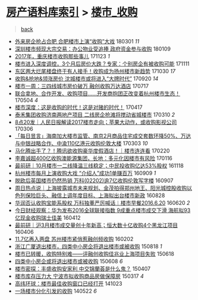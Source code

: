 [房产语料库索引](../../README.md)  > [楼市_收购](楼市_收购.md)
====
> [back](../README.md)

- [外来房企抢占合肥 合肥楼市上演“收购”大戏](http://jkwz.applinzi.com/ittc/7075556645000446986.html#%E5%A4%96%E6%9D%A5%E6%88%BF%E4%BC%81%E6%8A%A2%E5%8D%A0%E5%90%88%E8%82%A5+%E5%90%88%E8%82%A5%E6%A5%BC%E5%B8%82%E4%B8%8A%E6%BC%94%E2%80%9C%E6%94%B6%E8%B4%AD%E2%80%9D%E5%A4%A7%E6%88%8F) 180301 *11* 
- [深圳楼市频现大宗交易：办公物业受追捧 政府资金参与收购](http://jkwz.applinzi.com/ittc/7056624876503172113.html#%E6%B7%B1%E5%9C%B3%E6%A5%BC%E5%B8%82%E9%A2%91%E7%8E%B0%E5%A4%A7%E5%AE%97%E4%BA%A4%E6%98%93%EF%BC%9A%E5%8A%9E%E5%85%AC%E7%89%A9%E4%B8%9A%E5%8F%97%E8%BF%BD%E6%8D%A7+%E6%94%BF%E5%BA%9C%E8%B5%84%E9%87%91%E5%8F%82%E4%B8%8E%E6%94%B6%E8%B4%AD) 180109  
- [2017年，重庆楼市收购那些事儿](http://jkwz.applinzi.com/ittc/7039064614174721041.html#2017%E5%B9%B4%EF%BC%8C%E9%87%8D%E5%BA%86%E6%A5%BC%E5%B8%82%E6%94%B6%E8%B4%AD%E9%82%A3%E4%BA%9B%E4%BA%8B%E5%84%BF) 171123 *1* 
- [楼市进入深度调控，3个月后房价大跌？专家：个别房企有被收购可能](http://jkwz.applinzi.com/ittc/7034640385530397713.html#%E6%A5%BC%E5%B8%82%E8%BF%9B%E5%85%A5%E6%B7%B1%E5%BA%A6%E8%B0%83%E6%8E%A7%EF%BC%8C3%E4%B8%AA%E6%9C%88%E5%90%8E%E6%88%BF%E4%BB%B7%E5%A4%A7%E8%B7%8C%EF%BC%9F%E4%B8%93%E5%AE%B6%EF%BC%9A%E4%B8%AA%E5%88%AB%E6%88%BF%E4%BC%81%E6%9C%89%E8%A2%AB%E6%94%B6%E8%B4%AD%E5%8F%AF%E8%83%BD) 171111  
- [东区两大烂尾楼盘终于有人接手！收购成为扬州楼市新趋势](http://jkwz.applinzi.com/ittc/7030296331074143249.html#%E4%B8%9C%E5%8C%BA%E4%B8%A4%E5%A4%A7%E7%83%82%E5%B0%BE%E6%A5%BC%E7%9B%98%E7%BB%88%E4%BA%8E%E6%9C%89%E4%BA%BA%E6%8E%A5%E6%89%8B%EF%BC%81%E6%94%B6%E8%B4%AD%E6%88%90%E4%B8%BA%E6%89%AC%E5%B7%9E%E6%A5%BC%E5%B8%82%E6%96%B0%E8%B6%8B%E5%8A%BF) 171030 *17* 
- [收购&amp;抢地&amp;领涨房价 沈城楼市或将进入“大牌时代”](http://jkwz.applinzi.com/ittc/7015307725775569937.html#%E6%94%B6%E8%B4%AD%26amp%3B%E6%8A%A2%E5%9C%B0%26amp%3B%E9%A2%86%E6%B6%A8%E6%88%BF%E4%BB%B7+%E6%B2%88%E5%9F%8E%E6%A5%BC%E5%B8%82%E6%88%96%E5%B0%86%E8%BF%9B%E5%85%A5%E2%80%9C%E5%A4%A7%E7%89%8C%E6%97%B6%E4%BB%A3%E2%80%9D) 170920 *14* 
- [楼市一周：三四线城市房价破万 融创收购万达酒店](http://jkwz.applinzi.com/ittc/6991217158670255120.html#%E6%A5%BC%E5%B8%82%E4%B8%80%E5%91%A8%EF%BC%9A%E4%B8%89%E5%9B%9B%E7%BA%BF%E5%9F%8E%E5%B8%82%E6%88%BF%E4%BB%B7%E7%A0%B4%E4%B8%87+%E8%9E%8D%E5%88%9B%E6%94%B6%E8%B4%AD%E4%B8%87%E8%BE%BE%E9%85%92%E5%BA%97) 170717  
- [联合拿地、合作开发、收购项目……开发商抱团正改变着杭州楼市生态！](http://jkwz.applinzi.com/ittc/6963775263635670021.html#%E8%81%94%E5%90%88%E6%8B%BF%E5%9C%B0%E3%80%81%E5%90%88%E4%BD%9C%E5%BC%80%E5%8F%91%E3%80%81%E6%94%B6%E8%B4%AD%E9%A1%B9%E7%9B%AE%E2%80%A6%E2%80%A6%E5%BC%80%E5%8F%91%E5%95%86%E6%8A%B1%E5%9B%A2%E6%AD%A3%E6%94%B9%E5%8F%98%E7%9D%80%E6%9D%AD%E5%B7%9E%E6%A5%BC%E5%B8%82%E7%94%9F%E6%80%81%EF%BC%81) 170504 *4* 
- [楼市深度：这是收购的时代！这是对赌的时代！](http://jkwz.applinzi.com/ittc/6957469524143113220.html#%E6%A5%BC%E5%B8%82%E6%B7%B1%E5%BA%A6%EF%BC%9A%E8%BF%99%E6%98%AF%E6%94%B6%E8%B4%AD%E7%9A%84%E6%97%B6%E4%BB%A3%EF%BC%81%E8%BF%99%E6%98%AF%E5%AF%B9%E8%B5%8C%E7%9A%84%E6%97%B6%E4%BB%A3%EF%BC%81) 170417  
- [泰禾集团收购济南两地产项目 二线房企抢滩将搅动省城楼市](http://jkwz.applinzi.com/ittc/6943210541559579652.html#%E6%B3%B0%E7%A6%BE%E9%9B%86%E5%9B%A2%E6%94%B6%E8%B4%AD%E6%B5%8E%E5%8D%97%E4%B8%A4%E5%9C%B0%E4%BA%A7%E9%A1%B9%E7%9B%AE+%E4%BA%8C%E7%BA%BF%E6%88%BF%E4%BC%81%E6%8A%A2%E6%BB%A9%E5%B0%86%E6%90%85%E5%8A%A8%E7%9C%81%E5%9F%8E%E6%A5%BC%E5%B8%82) 170310 *2* 
- [8点20发｜人民日报解读2017楼市走向；苹果大动作，或收购影视公司](http://jkwz.applinzi.com/ittc/6941871006384915460.html#8%E7%82%B920%E5%8F%91%EF%BD%9C%E4%BA%BA%E6%B0%91%E6%97%A5%E6%8A%A5%E8%A7%A3%E8%AF%BB2017%E6%A5%BC%E5%B8%82%E8%B5%B0%E5%90%91%EF%BC%9B%E8%8B%B9%E6%9E%9C%E5%A4%A7%E5%8A%A8%E4%BD%9C%EF%BC%8C%E6%88%96%E6%94%B6%E8%B4%AD%E5%BD%B1%E8%A7%86%E5%85%AC%E5%8F%B8) 170306  
- [「每日昱言」海南加大楼市监管、南京2月商品住宅成交套数环降50%、万达与中银战略合作、中渝110亿港元收购伦敦大楼](http://jkwz.applinzi.com/ittc/6940708262025626628.html#%E3%80%8C%E6%AF%8F%E6%97%A5%E6%98%B1%E8%A8%80%E3%80%8D%E6%B5%B7%E5%8D%97%E5%8A%A0%E5%A4%A7%E6%A5%BC%E5%B8%82%E7%9B%91%E7%AE%A1%E3%80%81%E5%8D%97%E4%BA%AC2%E6%9C%88%E5%95%86%E5%93%81%E4%BD%8F%E5%AE%85%E6%88%90%E4%BA%A4%E5%A5%97%E6%95%B0%E7%8E%AF%E9%99%8D50%25%E3%80%81%E4%B8%87%E8%BE%BE%E4%B8%8E%E4%B8%AD%E9%93%B6%E6%88%98%E7%95%A5%E5%90%88%E4%BD%9C%E3%80%81%E4%B8%AD%E6%B8%9D110%E4%BA%BF%E6%B8%AF%E5%85%83%E6%94%B6%E8%B4%AD%E4%BC%A6%E6%95%A6%E5%A4%A7%E6%A5%BC) 170303 *10* 
- [马化腾出手了？！腾讯欲收购豪华度假酒店！｜楼市连连看](http://jkwz.applinzi.com/ittc/6936738475708777476.html#%E9%A9%AC%E5%8C%96%E8%85%BE%E5%87%BA%E6%89%8B%E4%BA%86%EF%BC%9F%EF%BC%81%E8%85%BE%E8%AE%AF%E6%AC%B2%E6%94%B6%E8%B4%AD%E8%B1%AA%E5%8D%8E%E5%BA%A6%E5%81%87%E9%85%92%E5%BA%97%EF%BC%81%EF%BD%9C%E6%A5%BC%E5%B8%82%E8%BF%9E%E8%BF%9E%E7%9C%8B) 170220  
- [李嘉诚超400亿收购澳能源集团，长地：多元化因楼市有风险](http://jkwz.applinzi.com/ittc/6923692518100435972.html#%E6%9D%8E%E5%98%89%E8%AF%9A%E8%B6%85400%E4%BA%BF%E6%94%B6%E8%B4%AD%E6%BE%B3%E8%83%BD%E6%BA%90%E9%9B%86%E5%9B%A2%EF%BC%8C%E9%95%BF%E5%9C%B0%EF%BC%9A%E5%A4%9A%E5%85%83%E5%8C%96%E5%9B%A0%E6%A5%BC%E5%B8%82%E6%9C%89%E9%A3%8E%E9%99%A9) 170116  
- [最前研｜10月楼市一二线降温三线稳定；中民投收购亿达53%股权](http://jkwz.applinzi.com/ittc/6901896146745558021.html#%E6%9C%80%E5%89%8D%E7%A0%94%EF%BD%9C10%E6%9C%88%E6%A5%BC%E5%B8%82%E4%B8%80%E4%BA%8C%E7%BA%BF%E9%99%8D%E6%B8%A9%E4%B8%89%E7%BA%BF%E7%A8%B3%E5%AE%9A%EF%BC%9B%E4%B8%AD%E6%B0%91%E6%8A%95%E6%94%B6%E8%B4%AD%E4%BA%BF%E8%BE%BE53%25%E8%82%A1%E6%9D%83) 161118  
- [杭州楼市每月上演收购大戏 “介绍人”成功1单赚百万](http://jkwz.applinzi.com/ittc/6875793345581941765.html#%E6%9D%AD%E5%B7%9E%E6%A5%BC%E5%B8%82%E6%AF%8F%E6%9C%88%E4%B8%8A%E6%BC%94%E6%94%B6%E8%B4%AD%E5%A4%A7%E6%88%8F+%E2%80%9C%E4%BB%8B%E7%BB%8D%E4%BA%BA%E2%80%9D%E6%88%90%E5%8A%9F1%E5%8D%95%E8%B5%9A%E7%99%BE%E4%B8%87) 160909 *1* 
- [脱欧后英国楼市仍然热销 万科(02202)逾7亿收购伦敦写字楼](http://jkwz.applinzi.com/ittc/6875061360894936068.html#%E8%84%B1%E6%AC%A7%E5%90%8E%E8%8B%B1%E5%9B%BD%E6%A5%BC%E5%B8%82%E4%BB%8D%E7%84%B6%E7%83%AD%E9%94%80+%E4%B8%87%E7%A7%91%2802202%29%E9%80%BE7%E4%BA%BF%E6%94%B6%E8%B4%AD%E4%BC%A6%E6%95%A6%E5%86%99%E5%AD%97%E6%A5%BC) 160907  
- [周日热点说｜上海披露城市未来规划、金茂拍得郑州地王、阳光城控股收购以色列保险巨头、融信上调年度目标、上海拟出台楼市新政](http://jkwz.applinzi.com/ittc/6871308797942957061.html#%E5%91%A8%E6%97%A5%E7%83%AD%E7%82%B9%E8%AF%B4%EF%BD%9C%E4%B8%8A%E6%B5%B7%E6%8A%AB%E9%9C%B2%E5%9F%8E%E5%B8%82%E6%9C%AA%E6%9D%A5%E8%A7%84%E5%88%92%E3%80%81%E9%87%91%E8%8C%82%E6%8B%8D%E5%BE%97%E9%83%91%E5%B7%9E%E5%9C%B0%E7%8E%8B%E3%80%81%E9%98%B3%E5%85%89%E5%9F%8E%E6%8E%A7%E8%82%A1%E6%94%B6%E8%B4%AD%E4%BB%A5%E8%89%B2%E5%88%97%E4%BF%9D%E9%99%A9%E5%B7%A8%E5%A4%B4%E3%80%81%E8%9E%8D%E4%BF%A1%E4%B8%8A%E8%B0%83%E5%B9%B4%E5%BA%A6%E7%9B%AE%E6%A0%87%E3%80%81%E4%B8%8A%E6%B5%B7%E6%8B%9F%E5%87%BA%E5%8F%B0%E6%A5%BC%E5%B8%82%E6%96%B0%E6%94%BF) 160828  
- [华润否认收购宝能系股权 万科独董严厉喊话︱楼市早餐2016.6.20](http://jkwz.applinzi.com/ittc/6845755535248589829.html#%E5%8D%8E%E6%B6%A6%E5%90%A6%E8%AE%A4%E6%94%B6%E8%B4%AD%E5%AE%9D%E8%83%BD%E7%B3%BB%E8%82%A1%E6%9D%83+%E4%B8%87%E7%A7%91%E7%8B%AC%E8%91%A3%E4%B8%A5%E5%8E%89%E5%96%8A%E8%AF%9D%EF%B8%B1%E6%A5%BC%E5%B8%82%E6%97%A9%E9%A4%902016.6.20) 160620 *2* 
- [今日财经观察：华为发布2016全球联接指数 9成重点楼市成交下滑 海航拟93亿现金收购瑞士佳美](http://jkwz.applinzi.com/ittc/6820108659614827525.html#%E4%BB%8A%E6%97%A5%E8%B4%A2%E7%BB%8F%E8%A7%82%E5%AF%9F%EF%BC%9A%E5%8D%8E%E4%B8%BA%E5%8F%91%E5%B8%832016%E5%85%A8%E7%90%83%E8%81%94%E6%8E%A5%E6%8C%87%E6%95%B0+9%E6%88%90%E9%87%8D%E7%82%B9%E6%A5%BC%E5%B8%82%E6%88%90%E4%BA%A4%E4%B8%8B%E6%BB%91+%E6%B5%B7%E8%88%AA%E6%8B%9F93%E4%BA%BF%E7%8E%B0%E9%87%91%E6%94%B6%E8%B4%AD%E7%91%9E%E5%A3%AB%E4%BD%B3%E7%BE%8E) 160412  
- [最前研｜沪3月楼市成交量创十年新高；恒大数十亿收购4个黑龙江项目](http://jkwz.applinzi.com/ittc/6818009338471777284.html#%E6%9C%80%E5%89%8D%E7%A0%94%EF%BD%9C%E6%B2%AA3%E6%9C%88%E6%A5%BC%E5%B8%82%E6%88%90%E4%BA%A4%E9%87%8F%E5%88%9B%E5%8D%81%E5%B9%B4%E6%96%B0%E9%AB%98%EF%BC%9B%E6%81%92%E5%A4%A7%E6%95%B0%E5%8D%81%E4%BA%BF%E6%94%B6%E8%B4%AD4%E4%B8%AA%E9%BB%91%E9%BE%99%E6%B1%9F%E9%A1%B9%E7%9B%AE) 160406  
- [11.7亿再入两盘 苏州楼市紧俏惹融创频收购](http://jkwz.applinzi.com/ittc/6794197917741089797.html#11.7%E4%BA%BF%E5%86%8D%E5%85%A5%E4%B8%A4%E7%9B%98+%E8%8B%8F%E5%B7%9E%E6%A5%BC%E5%B8%82%E7%B4%A7%E4%BF%8F%E6%83%B9%E8%9E%8D%E5%88%9B%E9%A2%91%E6%94%B6%E8%B4%AD) 160202  
- [浙江广厦退出楼市，四类中小房企将退出楼市或被收购](http://jkwz.applinzi.com/ittc/547650615731142880.html#%E6%B5%99%E6%B1%9F%E5%B9%BF%E5%8E%A6%E9%80%80%E5%87%BA%E6%A5%BC%E5%B8%82%EF%BC%8C%E5%9B%9B%E7%B1%BB%E4%B8%AD%E5%B0%8F%E6%88%BF%E4%BC%81%E5%B0%86%E9%80%80%E5%87%BA%E6%A5%BC%E5%B8%82%E6%88%96%E8%A2%AB%E6%94%B6%E8%B4%AD) 150818 *1* 
- [楼市已转暖，收购特别难——评融创收购佳兆业上海项目失败](http://jkwz.applinzi.com/ittc/547650611421926822.html#%E6%A5%BC%E5%B8%82%E5%B7%B2%E8%BD%AC%E6%9A%96%EF%BC%8C%E6%94%B6%E8%B4%AD%E7%89%B9%E5%88%AB%E9%9A%BE%E2%80%94%E2%80%94%E8%AF%84%E8%9E%8D%E5%88%9B%E6%94%B6%E8%B4%AD%E4%BD%B3%E5%85%86%E4%B8%9A%E4%B8%8A%E6%B5%B7%E9%A1%B9%E7%9B%AE%E5%A4%B1%E8%B4%A5) 150618  
- [四类中小房企或将退出楼市或被收购](http://jkwz.applinzi.com/ittc/547650611419023143.html#%E5%9B%9B%E7%B1%BB%E4%B8%AD%E5%B0%8F%E6%88%BF%E4%BC%81%E6%88%96%E5%B0%86%E9%80%80%E5%87%BA%E6%A5%BC%E5%B8%82%E6%88%96%E8%A2%AB%E6%94%B6%E8%B4%AD) 150608 *6* 
- [楼市密探：丰盛收购安家利 中交锦蘭荟是什么鬼？](http://jkwz.applinzi.com/ittc/547650611401301671.html#%E6%A5%BC%E5%B8%82%E5%AF%86%E6%8E%A2%EF%BC%9A%E4%B8%B0%E7%9B%9B%E6%94%B6%E8%B4%AD%E5%AE%89%E5%AE%B6%E5%88%A9+%E4%B8%AD%E4%BA%A4%E9%94%A6%E8%98%AD%E8%8D%9F%E6%98%AF%E4%BB%80%E4%B9%88%E9%AC%BC%EF%BC%9F) 150407  
- [楼市库存压力大 宁波市拟收购商品房做保障房](http://jkwz.applinzi.com/ittc/547650611394707355.html#%E6%A5%BC%E5%B8%82%E5%BA%93%E5%AD%98%E5%8E%8B%E5%8A%9B%E5%A4%A7+%E5%AE%81%E6%B3%A2%E5%B8%82%E6%8B%9F%E6%94%B6%E8%B4%AD%E5%95%86%E5%93%81%E6%88%BF%E5%81%9A%E4%BF%9D%E9%9A%9C%E6%88%BF) 150317 *4* 
- [高纬环球：楼市最佳收购窗口已经打开](http://jkwz.applinzi.com/ittc/547650611376278388.html#%E9%AB%98%E7%BA%AC%E7%8E%AF%E7%90%83%EF%BC%9A%E6%A5%BC%E5%B8%82%E6%9C%80%E4%BD%B3%E6%94%B6%E8%B4%AD%E7%AA%97%E5%8F%A3%E5%B7%B2%E7%BB%8F%E6%89%93%E5%BC%80) 141023  
- [一场楼市分化引发的收购](http://jkwz.applinzi.com/ittc/547650611364601972.html#%E4%B8%80%E5%9C%BA%E6%A5%BC%E5%B8%82%E5%88%86%E5%8C%96%E5%BC%95%E5%8F%91%E7%9A%84%E6%94%B6%E8%B4%AD) 140522 *6* 
